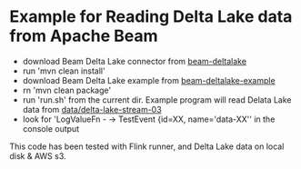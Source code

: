 # Example for Reading Delta Lake data from Apache Beam

 - download Beam Delta Lake connector from [beam-deltalake](https://github.com/mbenenso/beam-deltalake)
 - run 'mvn clean install'
 - download Beam Delta Lake example from [beam-deltalake-example](https://github.com/mbenenso/beam-deltalake-example)
 - rn 'mvn clean package'
 - run 'run.sh' from the current dir. Example program will read Delata Lake data from [data/delta-lake-stream-03](data/delta-lake-stream-03)
 - look for 'LogValueFn - ->  TestEvent {id=XX, name='data-XX'' in the console output

This code has been tested with Flink runner, and Delta Lake data on local disk & AWS s3.
